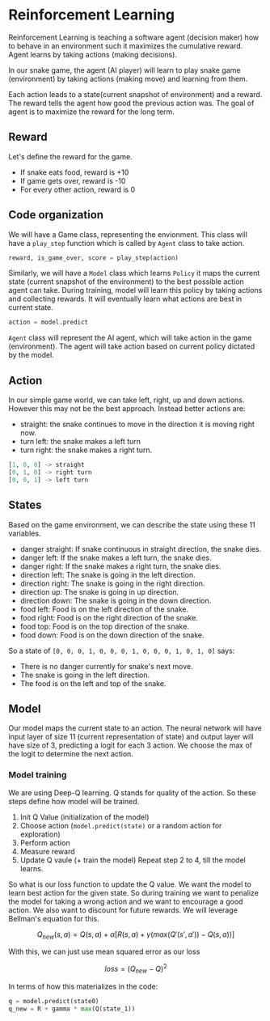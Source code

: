 # Reinforcement Learning

Reinforcement Learning is teaching a software agent (decision maker) how to behave in an environment such it maximizes the cumulative reward. Agent learns by taking actions (making decisions).

In our snake game, the agent (AI player) will learn to play snake game (environment) by taking actions (making move) and learning from them.

Each action leads to a state(current snapshot of environment) and a reward. The reward tells the agent how good the previous action was. The goal of agent is to maximize the reward for the long term.

## Reward
Let's define the reward for the game.
- If snake eats food, reward is +10
- If game gets over, reward is -10
- For every other action, reward is 0

## Code organization

We will have a Game class, representing the envionment. This class will have a `play_step` function which is called by `Agent` class to take action.
```python
reward, is_game_over, score = play_step(action)
```

Similarly, we will have a `Model` class which learns `Policy` it maps the current state (current snapshot of the environment) to the best possible action agent can take. During training, model will learn this policy by taking actions and collecting rewards. It will eventually learn what actions are best in current state.
```python
action = model.predict
```

`Agent` class will represent the AI agent, which will take action in the game (environment). The agent will take action based on current policy dictated by the model.

## Action
In our simple game world, we can take left, right, up and down actions. However this may not be the best approach. Instead better actions are:
- straight: the snake continues to move in the direction it is moving right now.
- turn left: the snake makes a left turn
- turn right: the snake makes a right turn.

```python
[1, 0, 0] -> straight
[0, 1, 0] -> right turn
[0, 0, 1] -> left turn
```
## States
Based on the game environment, we can describe the state using these 11 variables.
- danger straight: If snake continuous in straight direction, the snake dies.
- danger left: If the snake makes a left turn, the snake dies.
- danger right: If the snake makes a right turn, the snake dies.
- direction left: The snake is going in the left direction.
- direction right: The snake is going in the right direction.
- direction up: The snake is going in up direction.
- direction down: The snake is going in the down direction.
- food left: Food is on the left direction of the snake.
- food right: Food is on the right direction of the snake.
- food top: Food is on the top direction of the snake.
- food down: Food is on the down direction of the snake.

So a state of `[0, 0, 0, 1, 0, 0, 0, 1, 0, 0, 0, 1, 0, 1, 0]` says:
- There is no danger currently for snake's next move.
- The snake is going in the left direction.
- The food is on the left and top of the snake.

## Model
Our model maps the current state to an action. The neural network will have input layer of size 11 (current representation of state) and output layer will have size of 3, predicting a logit for each 3 action. We choose the max of the logit to determine the next action.

### Model training
We are using Deep-Q learning. Q stands for quality of the action. So these steps define how model will be trained.
1. Init Q Value (initialization of the model)
2. Choose action (`model.predict(state)` or a random action for exploration)
3. Perform action
4. Measure reward
5. Update Q vaule (+ train the model)
Repeat step 2 to 4, till the model learns.

So what is our loss function to update the Q value. We want the model to learn best action for the given state. So during training we want to penalize the model for taking a wrong action and we want to encourage a good action. We also want to discount for future rewards. We will leverage Bellman's equation for this.

$$Q_{new}(s, a) = Q(s, a) + \alpha[R(s, a) + \gamma(max(Q'(s', a')) - Q(s, a))]$$

With this, we can just use mean squared error as our loss

$$loss = (Q_{new} - Q)^2$$

In terms of how this materializes in the code:
```python
q = model.predict(state0)
q_new = R + gamma * max(Q(state_1))
```


